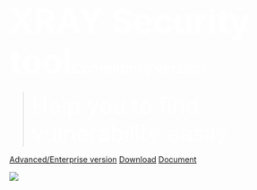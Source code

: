 # <span style="color: white; font-size: 60px;">XRAY Security tool<span style="color: white; font-size: 25px;">Community version</span></span>

> <span style="color: white; font-size: 40px;">Help you to find vulnerability easily</span>

[Advanced/Enterprise version](/generic/compare)
[Download](https://github.com/chaitin/xray/releases)
[Document](/en-us/generic/README)

![](./assets/index.jpg)